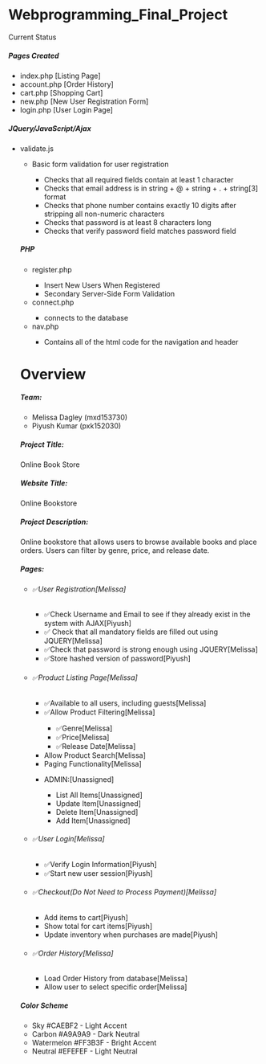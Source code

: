 # Webprogramming_Final_Project

Current Status

<h5>Pages Created </h5>
<ul><li>index.php [Listing Page] </li>
<li>account.php [Order History] </li>
<li>cart.php [Shopping Cart] </li>
<li>new.php [New User Registration Form] </li>
<li>login.php [User Login Page]</li>
</ul>
<h5>JQuery/JavaScript/Ajax</h5>
<ul><li>validate.js</li>
<ul><li>Basic form validation for user registration</li>
<ul><li>Checks that all required fields contain at least 1 character</li>
<li> Checks that email address is in string + @ + string + . + string[3] format</li>
 <li> Checks that phone number contains exactly 10 digits after stripping all non-numeric characters</li>
 <li> Checks that password is at least 8 characters long</li>
 <li>Checks that verify password field matches password field</li>
 </ul>
 </ul>
 
 <h5>PHP</h5>
 <ul><li>register.php</li>
 <ul><li>Insert New Users When Registered</li>
 <li>Secondary Server-Side Form Validation</li></ul>
 <li>connect.php</li>
 <ul><li>connects to the database</li></ul>
 <li>nav.php</li>
 <ul><li>Contains all of the html code for the navigation and header</li></ul>
 </ul>
 
 <h1>Overview</h1>
 <h5>Team:</h5>
 <ul><li>Melissa Dagley (mxd153730)</li>
 <li>Piyush Kumar (pxk152030)</li>
 </ul>
	
<h5>Project Title:</h5>
<p>Online Book Store</p>

<h5>Website Title:</h5>
<p>Online Bookstore</p>

<h5>Project Description:</h5>
<p>Online bookstore that allows users to browse available books and place orders. Users can filter by genre, price, and release date.</p>
	
<h5>Pages:</h5>
<ul><li><h6>&#9989;User Registration[Melissa]</h6></li>
<ul><li>&#9989;Check Username and Email to see if they already exist in the system with AJAX[Piyush]</li>
<li>&#9989; Check that all mandatory fields are filled out using JQUERY[Melissa]</li>
<li>&#9989;Check that password is strong enough using JQUERY[Melissa]</li>
<li>&#9989;Store hashed version of password[Piyush]</li></ul>
<li><h6>&#9989;Product Listing Page[Melissa]</h6></li>
<ul><li>&#9989;Available to all users, including guests[Melissa]</li>
<li>&#9989;Allow Product Filtering[Melissa]</li>
<ul><li>&#9989;Genre[Melissa]</li>
<li>&#9989;Price[Melissa]</li>
<li>&#9989;Release Date[Melissa]</li></ul>
<li>Allow Product Search[Melissa]</li>
<li>Paging Functionality[Melissa]</li></ul>
<ul><li><h7>ADMIN:[Unassigned]</h7></li>
<ul><li>List All Items[Unassigned]</li>
<li>Update Item[Unassigned]</li>
<li>Delete Item[Unassigned]</li>
<li>Add Item[Unassigned]</li></ul></ul>
<li><h6>&#9989;User Login[Melissa]</h6></li>
<ul><li>&#9989;Verify Login Information[Piyush]</li>
<li>&#9989;Start new user session[Piyush]</li></ul>
<li><h6>&#9989;Checkout(Do Not Need to Process Payment)[Melissa]</h6></li>
<ul><li>Add items to cart[Piyush]</li>
<li>Show total for cart items[Piyush]</li>
<li>Update inventory when purchases are made[Piyush]</li></ul>
<li><h6>&#9989;Order History[Melissa]</h6></li>
<ul><li>Load Order History from database[Melissa]</li>
<li>Allow user to select specific order[Melissa]</li></ul>
</ul>
	
 <h5>Color Scheme</h5>

<ul><li>Sky #CAEBF2 - Light Accent</li>
<li>Carbon #A9A9A9  - Dark Neutral</li>
<li>Watermelon #FF3B3F - Bright Accent</li>
<li>Neutral #EFEFEF  - Light Neutral</li>
</ul>

